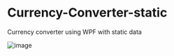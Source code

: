 # Currency-Converter-static
Currency converter using WPF with static data 


![image](https://github.com/eric-muganga/Currency-Converter-static/assets/105128548/90865fe4-f7e8-429d-aea4-bb70ca8f6928)
